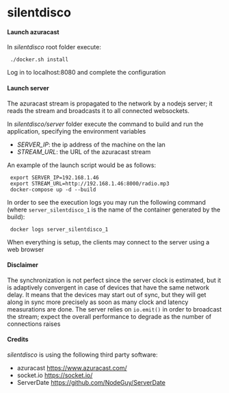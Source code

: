 silentdisco
===========

#### Launch azuracast

In _silentdisco_ root folder execute:

     ./docker.sh install

Log in to localhost:8080 and complete the configuration


#### Launch server

The azuracast stream is propagated to the network by a nodejs server; it reads the stream and broadcasts it to all connected websockets.


In _silentdisco/server_ folder execute the command to build and run the application, specifying the environment variables 
 * _SERVER_IP_: the ip address of the machine on the lan
 * _STREAM_URL_: the URL of the azuracast stream
 
 An example of the launch script would be as follows:
 

     export SERVER_IP=192.168.1.46
     export STREAM_URL=http://192.168.1.46:8000/radio.mp3
     docker-compose up -d --build
     
In order to see the execution logs you may run the following command (where `server_silentdisco_1` is the name of the container generated by the build):

     docker logs server_silentdisco_1

When everything is setup, the clients may connect to the server using a web browser

#### Disclaimer

The synchronization is not perfect since the server clock is estimated, but it is adaptively convergent in case of devices that have the same network delay.
It means that the devices may start out of sync, but they will get along in sync more precisely as soon as many clock and latency measurations are done.
The server relies on `io.emit()` in order to broadcast the stream; expect the overall performance to degrade as the number of connections raises

#### Credits

_silentdisco_ is using the following third party software:

* azuracast https://www.azuracast.com/
* socket.io https://socket.io/
* ServerDate https://github.com/NodeGuy/ServerDate
